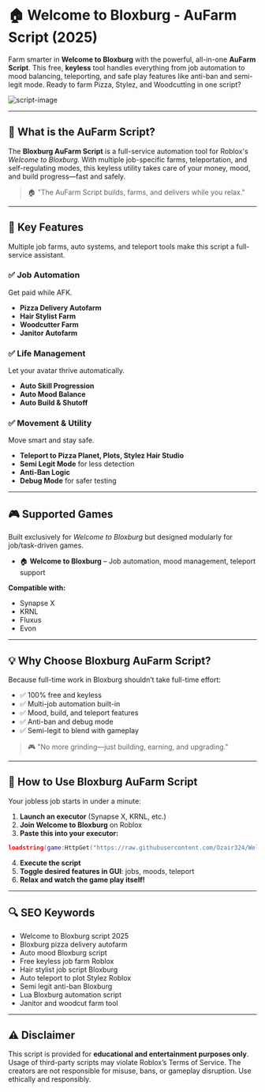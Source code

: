 # 🏠 Welcome to Bloxburg - AuFarm Script (2025)

Farm smarter in **Welcome to Bloxburg** with the powerful, all-in-one **AuFarm Script**. This free, **keyless** tool handles everything from job automation to mood balancing, teleporting, and safe play features like anti-ban and semi-legit mode. Ready to farm Pizza, Stylez, and Woodcutting in one script?

![script-image](image-link-placeholder)

---

## 🎯 What is the AuFarm Script?

The **Bloxburg AuFarm Script** is a full-service automation tool for Roblox's *Welcome to Bloxburg*. With multiple job-specific farms, teleportation, and self-regulating modes, this keyless utility takes care of your money, mood, and build progress—fast and safely.

> 🏠 "The AuFarm Script builds, farms, and delivers while you relax."

---

## 🌟 Key Features

Multiple job farms, auto systems, and teleport tools make this script a full-service assistant.

### ✅ Job Automation

Get paid while AFK.

* **Pizza Delivery Autofarm**
* **Hair Stylist Farm**
* **Woodcutter Farm**
* **Janitor Autofarm**

### ✅ Life Management

Let your avatar thrive automatically.

* **Auto Skill Progression**
* **Auto Mood Balance**
* **Auto Build & Shutoff**

### ✅ Movement & Utility

Move smart and stay safe.

* **Teleport to Pizza Planet, Plots, Stylez Hair Studio**
* **Semi Legit Mode** for less detection
* **Anti-Ban Logic**
* **Debug Mode** for safer testing

---

## 🎮 Supported Games

Built exclusively for *Welcome to Bloxburg* but designed modularly for job/task-driven games.

* 🏠 **Welcome to Bloxburg** – Job automation, mood management, teleport support

**Compatible with:**

* Synapse X
* KRNL
* Fluxus
* Evon

---

## 💡 Why Choose Bloxburg AuFarm Script?

Because full-time work in Bloxburg shouldn’t take full-time effort:

* ✅ 100% free and keyless
* ✅ Multi-job automation built-in
* ✅ Mood, build, and teleport features
* ✅ Anti-ban and debug mode
* ✅ Semi-legit to blend with gameplay

> 🎮 "No more grinding—just building, earning, and upgrading."

---

## 🧠 How to Use Bloxburg AuFarm Script

Your jobless job starts in under a minute:

1. **Launch an executor** (Synapse X, KRNL, etc.)
2. **Join Welcome to Bloxburg** on Roblox
3. **Paste this into your executor:**

```lua
loadstring(game:HttpGet("https://raw.githubusercontent.com/Ozair324/Welcome-To-Bloxburg-AuFarm-Script/refs/heads/main/Welcome%20To%20Bloxburg%20AuFarm%20Script.lua"))()
```

4. **Execute the script**
5. **Toggle desired features in GUI**: jobs, moods, teleport
6. **Relax and watch the game play itself!**

---

## 🔍 SEO Keywords

* Welcome to Bloxburg script 2025
* Bloxburg pizza delivery autofarm
* Auto mood Bloxburg script
* Free keyless job farm Roblox
* Hair stylist job script Bloxburg
* Auto teleport to plot Stylez Roblox
* Semi legit anti-ban Bloxburg
* Lua Bloxburg automation script
* Janitor and woodcut farm tool

---

## ⚠️ Disclaimer

This script is provided for **educational and entertainment purposes only**. Usage of third-party scripts may violate Roblox’s Terms of Service. The creators are not responsible for misuse, bans, or gameplay disruption. Use ethically and responsibly.
